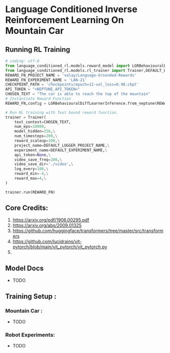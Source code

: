 # Language Conditioned Inverse Reinforcement Learning On Mountain Car


## Running RL Training
```python
# coding: utf-8
from language_conditioned_rl.models.reward_model import LGRBehaviouralDiffLearnerInference
from language_conditioned_rl.models.rl_trainer import Trainer,DEFAULT_LOGGER_PROJECT_NAME,DEFAULT_EXPERIMENT_NAME
REWARD_FN_PROJECT_NAME = 'valay/Language-Grounded-Rewards'
REWARD_FN_EXPERIMENT_NAME = 'LAN-21'
CHECKPOINT_PATH = 'checkpoints/epoch=12-val_loss=0.98.ckpt'
API_TOKEN = "<NEPTUNE_API_TOKEN>"
CHOSEN_TEXT = "The car is able to reach the top of the mountain"
# Instantiate Reward Function
REWARD_FN,config = LGRBehaviouralDiffLearnerInference.from_neptune(REWARD_FN_PROJECT_NAME,REWARD_FN_EXPERIMENT_NAME,CHECKPOINT_PATH,api_token=API_TOKEN)

# Run RL training with Text bound reward function. 
trainer = Trainer(
    text_context=CHOSEN_TEXT,
    num_eps=10000,
    model_hidden=256,\
    num_timesteps=200,\
    reward_scaleup=100,\
    project_name=DEFAULT_LOGGER_PROJECT_NAME,\
    experiment_name=DEFAULT_EXPERIMENT_NAME,\
    api_token=None,\
    video_save_freq=200,\
    video_save_dir='./video',\
    log_every=100,\
    reward_min=-4,\
    reward_max=4,\
)

trainer.run(REWARD_FN)
```

## Core Credits: 

1. https://arxiv.org/pdf/1906.00295.pdf
2. https://arxiv.org/abs/2009.01325
3. https://github.com/huggingface/transformers/tree/master/src/transformers
4. https://github.com/lucidrains/vit-pytorch/blob/main/vit_pytorch/vit_pytorch.py
5. 


## Model Docs 

- TODO 

## Training Setup : 

### Mountain Car : 
- TODO 

### Robot Experiments:
- TODO
